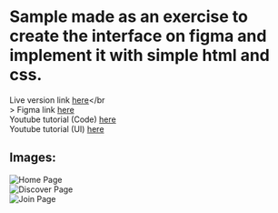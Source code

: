 # Sample made as an exercise to create the interface on figma and implement it with simple html and css.

Live version link [here](https://gabrielmlinassi.github.io/music-streamming-app-landing-page/src/index.html)</br</br>>
Figma link [here](https://www.figma.com/file/wN6aKMe16I1fwuca63GrCO/Untitled)</br>
Youtube tutorial (Code) [here](https://www.youtube.com/watch?v=RZ-Oe4_Ew7g&feature=youtu.be)</br>
Youtube tutorial (UI) [here](https://www.youtube.com/watch?v=FK4YusHIIj0)</br>

## Images:

![Home Page](https://i.imgur.com/XbE6rLd.png)</br>
![Discover Page](https://i.imgur.com/qPfjm3t.png)</br>
![Join Page](https://i.imgur.com/TFATuw3.png)</br>
